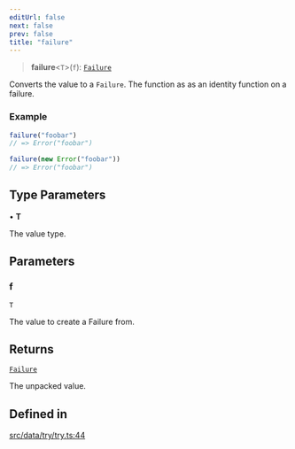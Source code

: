 ```yaml
---
editUrl: false
next: false
prev: false
title: "failure"
---
```


> **failure**\<`T`\>(`f`): [`Failure`](/api/type-aliases/failure/)

Converts the value to a `Failure`. The function as as an identity function on a failure.

### Example
```ts
failure("foobar")
// => Error("foobar")

failure(new Error("foobar"))
// => Error("foobar")
```

## Type Parameters

• **T**

The value type.

## Parameters

### f

`T`

The value to create a Failure from.

## Returns

[`Failure`](/api/type-aliases/failure/)

The unpacked value.

## Defined in

[src/data/try/try.ts:44](https://github.com/skyleague/axioms/blob/75fb1c5c977f1940e84e5cdcef2be336d1fd81da/src/data/try/try.ts#L44)
